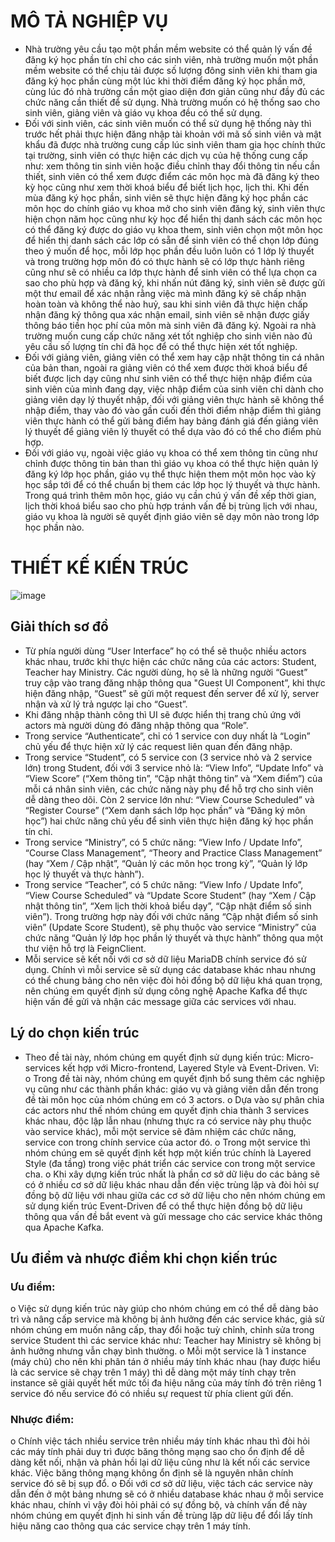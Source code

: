 # MÔ TẢ NGHIỆP VỤ

-	Nhà trường yêu cầu tạo một phần mềm website có thể quản lý vấn đề đăng ký học phần tín chỉ cho các sinh viên, nhà trường muốn một phần mềm website có thể chịu tải được số lượng đông sinh viên khi tham gia đăng ký học phần cùng một lúc khi thời điểm đăng ký học phần mở, cùng lúc đó nhà trường cần một giao diện đơn giản cũng như đầy đủ các chức năng cần thiết để sử dụng. Nhà trường muốn có hệ thống sao cho sinh viên, giảng viên và giáo vụ khoa đều có thể sử dụng.
-	Đối với sinh viên, các sinh viên muốn có thể sử dụng hệ thống này thì trước hết phải thực hiện đăng nhập tài khoản với mã số sinh viên và mật khẩu đã được nhà trường cung cấp lúc sinh viên tham gia học chính thức tại trường, sinh viên có thực hiện các dịch vụ của hệ thống cung cấp như: xem thông tin sinh viên hoặc điều chỉnh thay đổi thông tin nếu cần thiết, sinh viên có thể xem được điểm các môn học mà đã đăng ký theo kỳ học cũng như xem thời khoá biểu để biết lịch học, lịch thi. Khi đến mùa đăng ký học phần, sinh viên sẽ thực hiện đăng ký học phần các môn học do chính giáo vụ khoa mở cho sinh viên đăng ký, sinh viên thực hiện chọn năm học cũng như kỳ học để hiển thị danh sách các môn học có thể đăng ký được do giáo vụ khoa them, sinh viên chọn một môn học để hiển thị danh sách các lớp có sẵn để sinh viên có thể chọn lớp đúng theo ý muốn để học, mỗi lớp học phần đều luôn luôn có 1 lớp lý thuyết và trong trường hợp môn đó có thực hành sẽ có lớp thực hành riêng cũng như sẽ có nhiều ca lớp thực hành để sinh viên có thể lựa chọn ca sao cho phù hợp và đăng ký, khi nhấn nút đăng ký, sinh viên sẽ được gửi một thư email để xác nhận rằng việc mà mình đăng ký sẽ chấp nhận hoàn toàn và không thể nào huỷ, sau khi sinh viên đã thực hiện chấp nhận đăng ký thông qua xác nhận email, sinh viên sẽ nhận được giấy thông báo tiền học phí của môn mà sinh viên đã đăng ký. Ngoài ra nhà trường muốn cung cấp chức năng xét tốt nghiệp cho sinh viên nào đủ yêu cầu số lượng tín chỉ đã học để có thể thực hiện xét tốt nghiệp.
-	Đối với giảng viên, giảng viên có thể xem hay cập nhật thông tin cá nhân của bản than, ngoài ra giảng viên có thể xem được thời khoá biểu để biết được lịch dạy cũng như sinh viên có thể thực hiện nhập điểm của sinh viên của mình đang dạy, việc nhập điểm của sinh viên chỉ dành cho giảng viên dạy lý thuyết nhập, đối với giảng viên thực hành sẽ không thể nhập điểm, thay vào đó vào gần cuối đến thời điểm nhập điểm thì giảng viên thực hành có thể gửi bảng điểm hay bảng đánh giá đến giảng viên lý thuyết để giảng viên lý thuyết có thể dựa vào đó có thể cho điểm phù hợp.
-	Đối với giáo vụ, ngoài việc giáo vụ khoa có thể xem thông tin cũng như chỉnh được thông tin bản than thì giáo vụ khoa có thể thực hiện quản lý đăng ký lớp học phần, giáo vụ thể thực hiện them một môn học vào kỳ học sắp tới để có thể chuẩn bị them các lớp học lý thuyết và thực hành. Trong quá trình thêm môn học, giáo vụ cần chú ý vấn đề xếp thời gian, lịch thời khoá biểu sao cho phù hợp tránh vấn đề bị trùng lịch với nhau, giáo vụ khoa là người sẽ quyết định giáo viên sẽ dạy môn nào trong lớp học phần nào.

# THIẾT KẾ KIẾN TRÚC
![image](https://lh3.googleusercontent.com/pw/AP1GczNFhb5V9qxvWW5MBch3bGspKc1vI57U3WlO5Y1MAYeZ1GmCynv7UgE--mov06G94vlrDoqVnU1lSk6M7roMGksUi9tgReyY-vSIjhYD5GzT86m7_yMh7R5EIOyWfHycA4rdOiIAIyo5PCkK3-yN_IrektVptT2NiSLC8jIx2QlYm_mzDf--9ZL3Z94hvoFj2Ju2UWjFYpfmY5YfOInfvmCM10A3JLyI2CvnOucxrPkiIspc2wukaPL_sWlMNuazJzBfDEQ3a0IKR958JU73hnHY70TbndL9xAwT4VgT9znAjVZjwBN4PDhPHn_6LXZzGfm5SXzhXR-sOcBHmF-_cbpwerzOE1NC-jarDOQgJ_DVx6l5VW4denziLowahbyNOW2bAF9QoNqVebnpHnPM_uFq68Qqj4NyRiZfHxUvNH40fIzq1Egjbjaek-wtmwgFGnMOFsH9lIid9h6OlGoRrgvMdBeQGxMEYWBubehXD8ZRutR5CpFbCImebYkW6XGTiY8If1VqmAXgAQH24TgCo6t3sWswXTDzjnSuwS9jUZ3G8KebJHPfhXozmMoItxdmunOCjMDDGbBzyA0kZL--Tq8Qiia17UY0XRireF2mnRpJ1C0el3jYqKvtRsqGrApDdpI-BCQ9-rHVdGHJtufsdi_j6HzPxLA4_D7HvcviL1EB4PZU_YspEm6GxT3DSRV4qo4dMDFUk5q3qS7Ad21QwFTxXniOkQysaOfarLVFSJ0_95bzEH3MdxOX-0cHfB5lRL8mBWoj2d8usbfYKFiwyf4DXa-wK_Jfyy3nnDYX-rKqDycutuOYeUlkh0JW_cL_Vkrnj1u0cQONB_WA0-Q6Ni2wsYxOSdmScdu0wl1Fw45yH8tLykMT7HVWbwC86-ADBa4ow5u9yOjz8k9-WocpaO_cFfw=w618-h657-s-no-gm?authuser=0)

##	Giải thích sơ đồ
-	Từ phía người dùng “User Interface” họ có thể sẽ thuộc nhiều actors khác nhau, trước khi thực hiện các chức năng của các actors: Student, Teacher hay Ministry. Các người dùng, họ sẽ là những người “Guest” truy cập vào trang đăng nhập thông qua "Guest UI Component”, khi thực hiện đăng nhập, “Guest” sẽ gửi một request đến server để xử lý, server nhận và xử lý trả ngược lại cho “Guest”.
-	Khi đăng nhập thành công thì UI sẽ được hiển thị trang chủ ứng với actors mà người dùng đó đăng nhập thông qua “Role”. 
-	Trong service “Authenticate”, chỉ có 1 service con duy nhất là “Login” chủ yếu để thực hiện xử lý các request liên quan đến đăng nhập.
-	Trong service “Student”, có 5 service con (3 service nhỏ và 2 service lớn) trong Student, đối với 3 service nhỏ là: “View Info”, “Update Info” và “View Score” (“Xem thông tin”, “Cập nhật thông tin” và “Xem điểm”) của mỗi cá nhân sinh viên, các chức năng này phụ để hỗ trợ cho sinh viên dễ dàng theo dõi. Còn 2 service lớn như: “View Course Scheduled” và “Register Course” (“Xem danh sách lớp học phần” và “Đăng ký môn học”) hai chức năng chủ yếu để sinh viên thực hiện đăng ký học phần tín chỉ.
-	Trong service “Ministry”, có 5 chức năng: “View Info / Update Info”, “Course Class Management”, “Theory and Practice Class Management” (hay “Xem / Cập nhật”, “Quản lý các môn học trong kỳ”, “Quản lý lớp học lý thuyết và thực hành”).
-	Trong service “Teacher”, có 5 chức năng: “View Info / Update Info”, “View Course Scheduled” và “Update Score Student” (hay “Xem / Cập nhật thông tin”, “Xem lịch thời khoả biểu dạy”, “Cập nhật điểm số sinh viên”). Trong trường hợp này đối với chức năng “Cập nhật điểm số sinh viên” (Update Score Student), sẽ phụ thuộc vào service “Ministry” của chức năng “Quản lý lớp học phần lý thuyết và thực hành” thông qua một thư viện hỗ trợ là FeignClient.
-	Mỗi service sẽ kết nối với cơ sở dữ liệu MariaDB chính service đó sử dụng. Chính vì mỗi service sẽ sử dụng các database khác nhau nhưng có thể chung bảng cho nên việc đòi hỏi đồng bộ dữ liệu khá quan trọng, nên chúng em quyết định sử dụng công nghệ Apache Kafka để thực hiện vấn đề gửi và nhận các message giữa các services với nhau.
##	Lý do chọn kiến trúc
-	Theo đề tài này, nhóm chúng em quyết định sử dụng kiến trúc: Micro-services kết hợp với Micro-frontend, Layered Style và Event-Driven. Vì:
o	Trong đề tài này, nhóm chúng em quyết định bổ sung thêm các nghiệp vụ cũng như các thành phần khác: giáo vụ và giảng viên dẫn đến trong đề tài môn học của nhóm chúng em có 3 actors.
o	Dựa vào sự phân chia các actors như thế nhóm chúng em quyết định chia thành 3 services khác nhau, độc lập lẫn nhau (nhưng thực ra có service này phụ thuộc vào service khác), mỗi một service sẽ đảm nhiệm các chức năng, service con trong chính service của actor đó.
o	Trong một service thì nhóm chúng em sẽ quyết định kết hợp một kiến trúc chính là Layered Style (đa tầng) trong việc phát triển các service con trong một service cha.
o	Khi xây dựng kiến trúc nhất là phần cơ sở dữ liệu do các bảng sẽ có ở nhiều cơ sở dữ liệu khác nhau dẫn đến việc trùng lặp và đòi hỏi sự đồng bộ dữ liệu với nhau giữa các cơ sở dữ liệu cho nên nhóm chúng em sử dụng kiến trúc Event-Driven để có thể thực hiện đồng bộ dữ liệu thông qua vấn đề bắt event và gửi message cho các service khác thông qua Apache Kafka.
##	Ưu điểm và nhược điểm khi chọn kiến trúc
###	Ưu điểm:
o	Việc sử dụng kiến trúc này giúp cho nhóm chúng em có thể dễ dàng bảo trì và nâng cấp service mà không bị ảnh hưởng đến các service khác, giả sử nhóm chúng em muốn nâng cấp, thay đổi hoặc tuỳ chỉnh, chỉnh sửa trong service Student thì các service khác như: Teacher hay Ministry sẽ không bị ảnh hưởng nhưng vẫn chạy bình thường.
o	Mỗi một service là 1 instance (máy chủ) cho nên khi phân tán ở nhiều máy tính khác nhau (hay được hiểu là các service sẽ chạy trên 1 máy) thì dễ dàng một máy tính chạy trên instance sẽ giải quyết hết mức tối đa hiệu năng của máy tính đó trên riêng 1 service đó nếu service đó có nhiều sự request từ phía client gửi đến.
###	Nhược điểm:
o	Chính việc tách nhiều service trên nhiều máy tính khác nhau thì đòi hỏi các máy tính phải duy trì được băng thông mạng sao cho ổn định để dễ dàng kết nối, nhận và phản hồi lại dữ liệu cũng như là kết nối các service khác. Việc băng thông mạng không ổn định sẽ là nguyên nhân chính service đó sẽ bị sụp đổ.
o	Đối với cơ sở dữ liệu, việc tách các service này dẫn đến ở một bảng nhưng sẽ có ở nhiều database khác nhau ở mỗi service khác nhau, chính vì vậy đòi hỏi phải có sự đồng bộ, và chính vấn đề này nhóm chúng em quyết định hi sinh vấn đề trùng lặp dữ liệu để đổi lấy tính hiệu năng cao thông qua các service chạy trên 1 máy tính.
